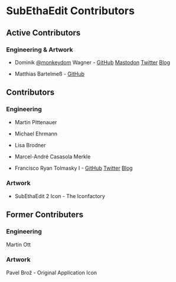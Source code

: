 # SubEthaEdit Contributors

## Active Contributors

### Engineering & Artwork

* Dominik [@monkeydom](https://mastodon.technology/@monkeydom) Wagner - [GitHub](https://github.com/monkeydom) [Mastodon](https://mastodon.technology/@monkeydom) [Twitter](https://twitter.com/monkeydom) [Blog](https://coding.monkeydom.de/)

* Matthias Bartelmeß - [GitHub](https://github.com/fourplusone)

## Contributors

### Engineering
* Martin Pittenauer
* Michael Ehrmann
* Lisa Brodner
* Marcel-André Casasola Merkle

* Francisco Ryan Tolmasky I - [GitHub](https://github.com/tolmasky) [Twitter](https://twitter.com/tolmasky) [Blog](https://tolmasky.com/)

### Artwork
* SubEthaEdit 2 Icon - The Iconfactory

## Former Contributers

### Engineering

Martin Ott

### Artwork

Pavel Brož - Original Application Icon


